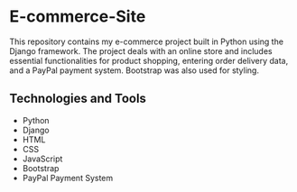 # E-commerce-Site

This repository contains my e-commerce project built in Python using the Django framework. The project deals with an online store and includes essential functionalities for product shopping, entering order delivery data, and a PayPal payment system. Bootstrap was also used for styling.

## Technologies and Tools

- Python
- Django
- HTML
- CSS
- JavaScript
- Bootstrap
- PayPal Payment System
